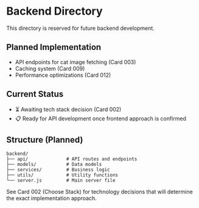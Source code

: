 # Backend Directory

This directory is reserved for future backend development. 

## Planned Implementation
- API endpoints for cat image fetching (Card 003)
- Caching system (Card 009)  
- Performance optimizations (Card 012)

## Current Status
- ⏳ Awaiting tech stack decision (Card 002)
- 📋 Ready for API development once frontend approach is confirmed

## Structure (Planned)
```
backend/
├── api/              # API routes and endpoints
├── models/           # Data models
├── services/         # Business logic
├── utils/            # Utility functions
└── server.js         # Main server file
```

See Card 002 (Choose Stack) for technology decisions that will determine the exact implementation approach.
